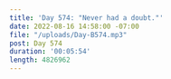 ```yaml
---
title: 'Day 574: "Never had a doubt."'
date: 2022-08-16 14:58:00 -07:00
file: "/uploads/Day-B574.mp3"
post: Day 574
duration: '00:05:54'
length: 4826962
---
```


